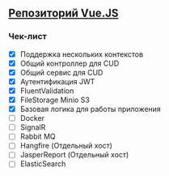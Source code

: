 ## [Репозиторий Vue.JS](https://github.com/IceStormy1/Theater-UI)
### Чек-лист

- [x] Поддержка нескольких контекстов
- [x] Общий контроллер для CUD
- [x] Общий сервис для CUD  
- [x] Аутентификация JWT
- [x] FluentValidation
- [x] FileStorage Minio S3
- [x] Базовая логика для работы приложения
- [ ] Docker
- [ ] SignalR
- [ ] Rabbit MQ
- [ ] Hangfire (Отдельный хост)
- [ ] JasperReport (Отдельный хост)
- [ ] ElasticSearch
